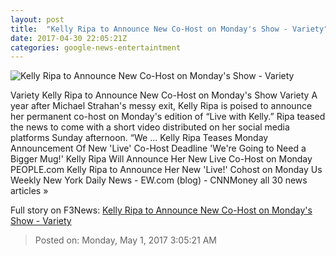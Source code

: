 ```yaml
---
layout: post
title:  "Kelly Ripa to Announce New Co-Host on Monday's Show - Variety"
date: 2017-04-30 22:05:21Z
categories: google-news-entertaintment
---
```


![Kelly Ripa to Announce New Co-Host on Monday's Show - Variety](https://pmcvariety.files.wordpress.com/2015/10/kelly-ripa-walk-of-fame.jpg?w=1000&h=562&crop=1)

Variety Kelly Ripa to Announce New Co-Host on Monday's Show Variety A year after Michael Strahan's messy exit, Kelly Ripa is poised to announce her permanent co-host on Monday's edition of “Live with Kelly.” Ripa teased the news to come with a short video distributed on her social media platforms Sunday afternoon. “We ... Kelly Ripa Teases Monday Announcement Of New 'Live' Co-Host Deadline 'We're Going to Need a Bigger Mug!' Kelly Ripa Will Announce Her New Live Co-Host on Monday PEOPLE.com Kelly Ripa to Announce Her New 'Live!' Cohost on Monday Us Weekly New York Daily News - EW.com (blog) - CNNMoney all 30 news articles »


Full story on F3News: [Kelly Ripa to Announce New Co-Host on Monday's Show - Variety](http://www.f3nws.com/n/NTvDNE)

> Posted on: Monday, May 1, 2017 3:05:21 AM
